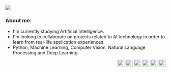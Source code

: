 ![](https://komarev.com/ghpvc/?username=LUCASDNORONHA&color=blue)
### About me:
- I'm currently studying Artificial Intelligence.
- I'm looking to collaborate on projects related to AI technology in order to learn from real-life application experiences.
- Python, Machine Learning, Computer Vision, Natural Language Processing and Deep Learning. 

<p align="right">
    <a href="http://lattes.cnpq.br/7208787089621843"><img src="https://www.observatoriodeseguranca.org/wp-content/uploads/2019/03/cnpq120-1.png" alt="CNPq" width="22" height="22"></a>
    <a href="https://www.kaggle.com/lucasdiasnoronha"><img src="https://cdn4.iconfinder.com/data/icons/logos-and-brands/512/189_Kaggle_logo_logos-512.png" alt="Kaggle" width="22" height="22"></a>
    <a href="https://www.beecrowd.com.br/judge/pt/profile/853485"><img src="https://user-images.githubusercontent.com/80331468/270190538-7b3fa433-c299-4909-9559-f5276c2edacb.png" alt="Beecrowd" width="22" height="22"></a>
    <a href="https://www.youtube.com/channel/UCbTwtucRlQ61lKl_eLW1Z0g"><img src="https://clipartcraft.com/images/youtube-icon-clipart-video-8.png" alt="CNPq" width="22" height="22"></a>
    <a href="https://www.linkedin.com/in/lucasdiasnoronha?utm_source=share&utm_campaign=share_via&utm_content=profile&utm_medium=android_app"><img src="https://skillicons.dev/icons?i=linkedin" alt="LinkedIn" width="22" height="22"></a>
    <a href="https://x.com/DiasLucas75490?t=hYH4BtOwrZ15pAyUJ_OwGA&s=09"><img src="https://skillicons.dev/icons?i=twitter" alt="Twitter" width="22" height="22"></a>
</p>



